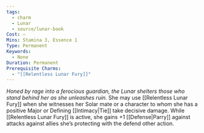 ```yaml
---
tags:
  - charm
  - Lunar
  - source/lunar-book
Cost: —
Mins: Stamina 3, Essence 1
Type: Permanent
Keywords:
  - None
Duration: Permanent
Prerequisite Charms:
  - "[[Relentless Lunar Fury]]"
---
```

*Honed by rage into a ferocious guardian, the Lunar shelters those who stand behind her as she unleashes ruin.*
She may use [[Relentless Lunar Fury]] when she witnesses her Solar mate or a character to whom she has a positive Major or Defining [[Intimacy|Tie]] take decisive damage. While [[Relentless Lunar Fury]] is active, she gains +1 [[Defense|Parry]] against attacks against allies she’s protecting with the defend other action.